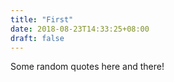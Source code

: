 ```yaml
---
title: "First"
date: 2018-08-23T14:33:25+08:00
draft: false
---
```


Some random quotes here and there!
